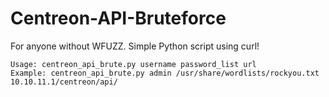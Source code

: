# Centreon-API-Bruteforce
For anyone without WFUZZ. Simple Python script using curl!

```
Usage: centreon_api_brute.py username password_list url
Example: centreon_api_brute.py admin /usr/share/wordlists/rockyou.txt 10.10.11.1/centreon/api/
```
